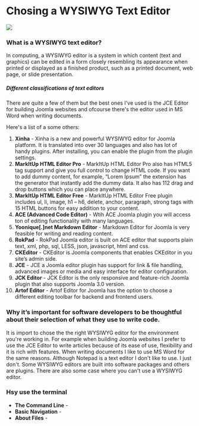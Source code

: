 # Chosing a WYSIWYG Text Editor

![](https://i.pinimg.com/originals/dc/9d/65/dc9d651e868dd8ac2f8dcf902ea264b1.png)

### What is a WYSIWYG text editor?
In computing, a WYSIWYG editor is a system in which content (text and graphics) can be edited in a form closely resembling its appearance when printed or displayed as a finished product, such as a printed document, web page, or slide presentation. 

##### Different classifications of text editors
There are quite a few of them but the best ones I've used is the JCE Editor for building Joomla websites and ofcourse there's the editor used in MS Word when writing documents.

Here's a list of a some others:

1. **Xinha** - Xinha is a new and powerful WYSIWYG editor for Joomla platform. It is translated into over 30 languages and also has lot of handy plugins. After installing, you can enable the plugin from the plugin settings.
1. **MarkItUp HTML Editor Pro** - MarkItUp HTML Editor Pro also has HTML5 tag support and give you full control to change HTML code. If you want to add dummy content, for example, “Lorem Ipsum” the extension has the generator that instantly add the dummy data. It also has 112 drag and drop buttons which you can place anywhere.
1. **MarkItUp HTML Editor Free** - MarkItUp HTML Editor Free plugin includes ul, li, image, h1 – h6, delete, anchor, paragraph, strong tags with 15 HTML buttons for easy addition to your content.
1. **ACE (Advanced Code Editor)** - Wtih ACE Joomla plugin you will access ton of editing functionality with many languages. 
1. **Yoonique[.]net Markdown Editor** - Markdown Editor for Joomla is very feasible for writing and reading content. 
1. **RokPad** - RokPad Joomla editor is built on ACE editor that supports plain text, xml, php, sql, LESS, json, javascript, html and css. 
1. **CKEditor** - CKEditor is Joomla components that enables CKEditor in you site’s admin side. 
1. **JCE** - JCE a Joomla editor plugin has support for link & file handling, advanced images or media and easy interface for editor configuration.
1. **JCK Editor** - JCK Editor is the only responsive and feature-rich Joomla plugin that also supports Joomla 3.0 version. 
1. **Artof Editor** - Artof Editor for Joomla has the option to choose a different editing toolbar for backend and frontend users.


### Why it’s important for software developers to be thoughtful about their selection of what they use to write code.
It is import to chose the the right WYSIWYG editor for the environment you're working in. For example when building Joomla websites I prefer to use the JCE Editor to write articles because of its ease of use, flexibility and it is rich with features. When writing documents I like to use MS Word for the same reasons. Although Notepad is a text editor I don't like to use. I just don't. Some WYSIWYG editors are built into software packages and others are plugins. There are also some case where you can't use a WYSIWYG editor. 
 
### Hsy use the terminal

- **The Command Line** - 
- **Basic Navigation** - 
- **About Files** - 
